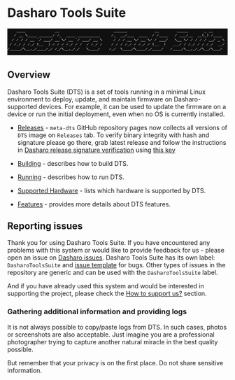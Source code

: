 # Dasharo Tools Suite

![](./images/dts-logo.jpg)

## Overview

Dasharo Tools Suite (DTS) is a set of tools running in a minimal Linux
environment to deploy, update, and maintain firmware on Dasharo-supported
devices. For example, it can be used to update the firmware on a device or run
the initial deployment, even when no OS is currently installed.

* [Releases](https://github.com/Dasharo/meta-dts/releases) - `meta-dts` GitHub
  repository pages now collects all versions of `DTS` image on `Releases` tab.
  To verify binary integrity with hash and signature please go there, grab
  latest release and follow the instructions in [Dasharo release signature
  verification](../guides/signature-verification.md) using [this key](https://raw.githubusercontent.com/3mdeb/3mdeb-secpack/master/dasharo/dasharo_tools_suite/dasharo-tools-suite-open-source-software-release-1.2.x-signing-key-pub.asc)

* [Building](documentation/building.md) - describes how to build DTS.
* [Running](documentation/running.md) - describes how to run DTS.
* [Supported Hardware](documentation/running.md) - lists which hardware is
  supported by DTS.
* [Features](documentation/features.md) - provides more details about DTS features.

## Reporting issues

Thank you for using Dasharo Tools Suite. If you have encountered any problems
with this system or would like to provide feedback for us - please open an issue
on [Dasharo
issues](https://github.com/Dasharo/dasharo-issues/issues?q=is%3Aopen+is%3Aissue+label%3ADasharoToolsSuite).
Dasharo Tools Suite has its own label: `DasharoToolsSuite` and [issue
template](https://github.com/Dasharo/dasharo-issues/issues/new?assignees=&labels=bug&projects=&template=bug_report.yml)
for bugs. Other types of issues in the repository are generic and can be used
with the `DasharoToolsSuite` label.

And if you have already used this system and would be interested in supporting
the project, please check the
[How to support us?](../osf-trivia-list/dts.md#how-to-support-us) section.

### Gathering additional information and providing logs

It is not always possible to copy/paste logs from DTS. In such cases, photos or
screenshots are also acceptable. Just imagine you are a professional
photographer trying to capture another natural miracle in the best quality
possible.

But remember that your privacy is on the first place. Do not share sensitive
information.

